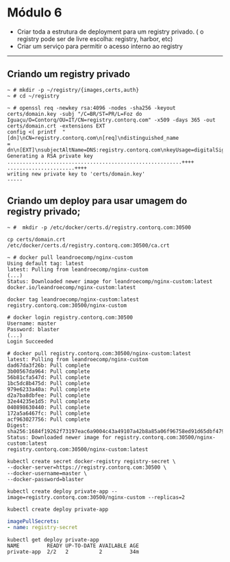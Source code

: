# Módulo 6

- Criar toda a estrutura de deployment para um registry privado. ( o registry pode ser de livre escolha: registry, harbor, etc)
- Criar um serviço para permitir o acesso interno ao registry
--- 

## Criando um registry privado

```
~ # mkdir -p ~/registry/{images,certs,auth}
~ # cd ~/registry
```

```
~ # openssl req -newkey rsa:4096 -nodes -sha256 -keyout certs/domain.key -subj "/C=BR/ST=PR/L=Foz do
Iguaçu/O=Contorq/OU=IT/CN=registry.contorq.com" -x509 -days 365 -out certs/domain.crt -extensions EXT
config <( printf  "[dn]\nCN=registry.contorq.com\n[req]\ndistinguished_name
= dn\n[EXT]\nsubjectAltName=DNS:registry.contorq.com\nkeyUsage=digitalSignature\nextendedKeyUsage=serverAuth")
Generating a RSA private key
.........................................................++++
......................++++
writing new private key to 'certs/domain.key'
-----
```
## Criando um deploy para usar umagem do registry privado;

```
~ #  mkdir -p /etc/docker/certs.d/registry.contorq.com:30500
```
```
cp certs/domain.crt /etc/docker/certs.d/registry.contorq.com:30500/ca.crt
```
```
~ # docker pull leandroecomp/nginx-custom
Using default tag: latest
latest: Pulling from leandroecomp/nginx-custom
(...)
Status: Downloaded newer image for leandroecomp/nginx-custom:latest
docker.io/leandroecomp/nginx-custom:latest
```

```
docker tag leandroecomp/nginx-custom:latest registry.contorq.com:30500/nginx-custom
```

```
# docker login registry.contorq.com:30500
Username: master
Password: blaster
(...)
Login Succeeded
```
```
# docker pull registry.contorq.com:30500/nginx-custom:latest
latest: Pulling from leandroecomp/nginx-custom
dad67da3f26b: Pull complete
3b00567da964: Pull complete
56b81cfa547d: Pull complete
1bc5dc8b475d: Pull complete
979e6233a40a: Pull complete
d2a7ba8dbfee: Pull complete
32e44235e1d5: Pull complete
040898630440: Pull complete
172a5a6467fc: Pull complete
acf963027756: Pull complete
Digest: sha256:1684f19262f73197eac6a9004c43a49107a42b8a85a06f96758ed91d65dbf479
Status: Downloaded newer image for registry.contorq.com:30500/nginx-custom:latest
registry.contorq.com:30500/nginx-custom:latest
```

```
kubectl create secret docker-registry registry-secret \
--docker-server=https://registry.contorq.com:30500 \
--docker-username=master \
--docker-password=blaster
```

```
kubectl create deploy private-app --image=registry.contorq.com:30500/nginx-custom --replicas=2
```
```
kubectl create deploy private-app
```
```yaml
imagePullSecrets:
- name: registry-secret
```
```
kubectl get deploy private-app
NAME         READY UP-TO-DATE AVAILABLE AGE
private-app  2/2   2          2         34m
```
